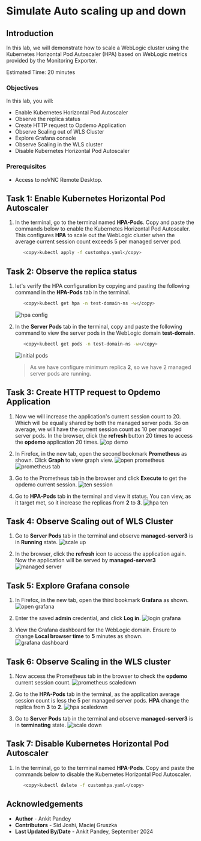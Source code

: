 # Simulate Auto scaling up and down

## Introduction

In this lab, we will demonstrate how to scale a WebLogic cluster using the Kubernetes Horizontal Pod Autoscaler (HPA) based on WebLogic metrics provided by the Monitoring Exporter. 

[](videohub:1_h8go4sie)
Estimated Time: 20 minutes

### Objectives

In this lab, you will:

* Enable Kubernetes Horizontal Pod Autoscaler
* Observe the replica status
* Create HTTP request to Opdemo Application
* Observe Scaling out of WLS Cluster
* Explore Grafana console
* Observe Scaling in the WLS cluster
* Disable Kubernetes Horizontal Pod Autoscaler

### Prerequisites

* Access to noVNC Remote Desktop.

## Task 1: Enable Kubernetes Horizontal Pod Autoscaler

1. In the terminal, go to the terminal named **HPA-Pods**. Copy and paste the commands below to enable the Kubernetes Horizontal Pod Autoscaler. This configures **HPA** to scale out the WebLogic cluster when the average current session count exceeds 5 per managed server pod.
      ```bash
         <copy>kubectl apply -f customhpa.yaml</copy>
      ```

## Task 2: Observe the replica status

1. let's verify the HPA configuration by copying and pasting the following command in the **HPA-Pods** tab in the terminal.
      ```bash
         <copy>kubectl get hpa -n test-domain-ns -w</copy>
      ```
      ![hpa config](images/hpa-conifg.png)


2. In the **Server Pods** tab in the terminal, copy and paste the following command to view the server pods in the WebLogic domain  **test-domain**. 
      ```bash
         <copy>kubectl get pods -n test-domain-ns -w</copy>
      ```

      ![initial pods](images/initial-pods.png)
      > As we have configure minimum replica **2**, so we have 2 managed server pods are running.

## Task 3: Create HTTP request to Opdemo Application

1. Now we will increase the application's current session count to 20. Which will be equally shared by both the managed server pods. So on average, we will have the current session count as 10 per managed server pods. In the browser, click the **refresh** button 20 times to access the **opdemo** application 20 times. 
 ![op demo](images/op-demo.png)

2. In Firefox, in the new tab, open the second bookmark **Prometheus** as shown. Click **Graph** to view graph view.
 ![open prometheus](images/open-prometheus.png)
 ![prometheus tab](images/prometheus-tab.png)

2. Go to the Prometheus tab in the browser and click **Execute** to get the opdemo current session.
 ![ten session](images/ten-session.png)


3. Go to **HPA-Pods** tab in the terminal and view it status. You can view, as it target met, so it increase the replicas from **2** to **3**.
 ![hpa ten](images/hpa-ten.png)


## Task 4: Observe Scaling out of WLS Cluster


1. Go to **Server Pods** tab in the terminal and observe **managed-server3** is in **Running** state.
 ![scale up](images/scale-up.png)

2. In the browser, click the **refresh** icon to access the application again. Now the application will be served by **managed-server3**
 ![managed server](images/managed-server.png)


## Task 5: Explore Grafana console

1. In Firefox, in the new tab, open the third bookmark **Grafana** as shown.
 ![open grafana](images/open-grafana.png)

2. Enter the saved **admin** credential, and click **Log in**.
 ![login grafana](images/login-grafana.png)

3. View the Grafana dashboard for the WebLogic domain. Ensure to change **Local browser time** to **5** minutes as shown.
 ![grafana dashboard](images/grafana-dashboard.png)


## Task 6: Observe Scaling in the WLS cluster


1. Now access the Prometheus tab in the browser to check the **opdemo** current session count.
 ![prometheus scaledown](images/prometheus-scaledown.png)

2. Go to the **HPA-Pods** tab in the terminal, as the application average session count is less the 5 per managed server pods. **HPA** change the replica from **3** to **2**.
 ![hpa scaledown](images/hpa-scaledown.png)

3. Go to **Server Pods** tab in the terminal and observe **managed-server3** is in **terminating** state.
 ![scale down](images/scale-down.png)


## Task 7: Disable Kubernetes Horizontal Pod Autoscaler

1. In the terminal, go to the terminal named **HPA-Pods**. Copy and paste the commands below to disable the Kubernetes Horizontal Pod Autoscaler. 
      ```bash
         <copy>kubectl delete -f customhpa.yaml</copy>
      ```


## Acknowledgements

* **Author** -  Ankit Pandey
* **Contributors** - Sid Joshi, Maciej Gruszka 
* **Last Updated By/Date** - Ankit Pandey, September 2024